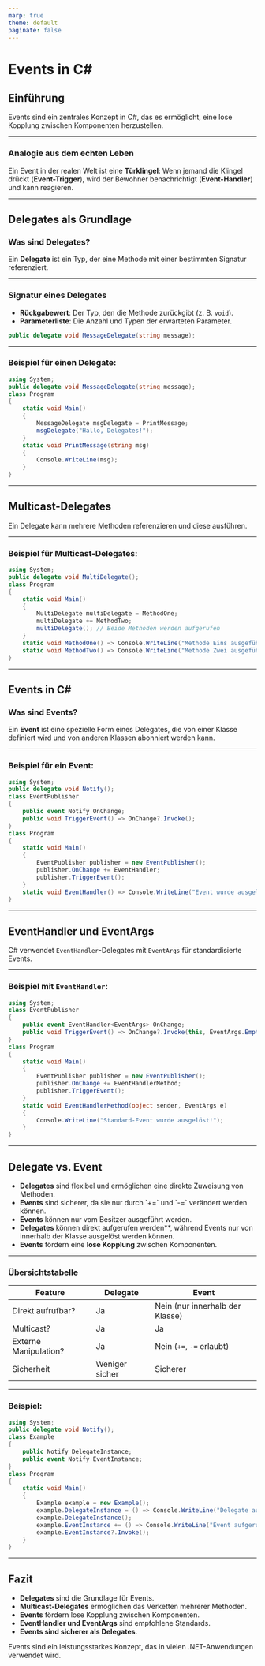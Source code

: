 ```yaml
---
marp: true
theme: default
paginate: false
---
```


# Events in C\#

## Einführung

Events sind ein zentrales Konzept in C#, das es ermöglicht, eine lose Kopplung zwischen Komponenten herzustellen.

---

### Analogie aus dem echten Leben

Ein Event in der realen Welt ist eine **Türklingel**: Wenn jemand die Klingel drückt (**Event-Trigger**), wird der Bewohner benachrichtigt (**Event-Handler**) und kann reagieren.

---

## Delegates als Grundlage

### Was sind Delegates?

Ein **Delegate** ist ein Typ, der eine Methode mit einer bestimmten Signatur referenziert.

---

### Signatur eines Delegates

- **Rückgabewert**: Der Typ, den die Methode zurückgibt (z. B. `void`).
- **Parameterliste**: Die Anzahl und Typen der erwarteten Parameter.

```csharp
public delegate void MessageDelegate(string message);
```

---

### Beispiel für einen Delegate:

```csharp
using System;
public delegate void MessageDelegate(string message);
class Program
{
    static void Main()
    {
        MessageDelegate msgDelegate = PrintMessage;
        msgDelegate("Hallo, Delegates!");
    }
    static void PrintMessage(string msg)
    {
        Console.WriteLine(msg);
    }
}
```

---

## Multicast-Delegates

Ein Delegate kann mehrere Methoden referenzieren und diese ausführen.

---

### Beispiel für Multicast-Delegates:

```csharp
using System;
public delegate void MultiDelegate();
class Program
{
    static void Main()
    {
        MultiDelegate multiDelegate = MethodOne;
        multiDelegate += MethodTwo;
        multiDelegate(); // Beide Methoden werden aufgerufen
    }
    static void MethodOne() => Console.WriteLine("Methode Eins ausgeführt");
    static void MethodTwo() => Console.WriteLine("Methode Zwei ausgeführt");
}
```

---

## Events in C\#

### Was sind Events?

Ein **Event** ist eine spezielle Form eines Delegates, die von einer Klasse definiert wird und von anderen Klassen abonniert werden kann.

---

### Beispiel für ein Event:

```csharp
using System;
public delegate void Notify();
class EventPublisher
{
    public event Notify OnChange;
    public void TriggerEvent() => OnChange?.Invoke();
}
class Program
{
    static void Main()
    {
        EventPublisher publisher = new EventPublisher();
        publisher.OnChange += EventHandler;
        publisher.TriggerEvent();
    }
    static void EventHandler() => Console.WriteLine("Event wurde ausgelöst!");
}
```

---

## EventHandler und EventArgs

C# verwendet `EventHandler`-Delegates mit `EventArgs` für standardisierte Events.

---

### Beispiel mit `EventHandler`:

```csharp
using System;
class EventPublisher
{
    public event EventHandler<EventArgs> OnChange;
    public void TriggerEvent() => OnChange?.Invoke(this, EventArgs.Empty);
}
class Program
{
    static void Main()
    {
        EventPublisher publisher = new EventPublisher();
        publisher.OnChange += EventHandlerMethod;
        publisher.TriggerEvent();
    }
    static void EventHandlerMethod(object sender, EventArgs e)
    {
        Console.WriteLine("Standard-Event wurde ausgelöst!");
    }
}
```

---

## Delegate vs. Event

- **Delegates** sind flexibel und ermöglichen eine direkte Zuweisung von Methoden.
- **Events** sind sicherer, da sie nur durch \`+=\` und \`-=\` verändert werden können.
- **Events** können nur vom Besitzer ausgeführt werden.
- **Delegates** können direkt aufgerufen werden\*\*, während Events nur von innerhalb der Klasse ausgelöst werden können.
- **Events** fördern eine **lose Kopplung** zwischen Komponenten.

---

### Übersichtstabelle

| Feature               | Delegate       | Event                           |
| --------------------- | -------------- | ------------------------------- |
| Direkt aufrufbar?     | Ja             | Nein (nur innerhalb der Klasse) |
| Multicast?            | Ja             | Ja                              |
| Externe Manipulation? | Ja             | Nein (`+=`, `-=` erlaubt)       |
| Sicherheit            | Weniger sicher | Sicherer                        |

---

### Beispiel:

```csharp
using System;
public delegate void Notify();
class Example
{
    public Notify DelegateInstance;
    public event Notify EventInstance;
}
class Program
{
    static void Main()
    {
        Example example = new Example();
        example.DelegateInstance = () => Console.WriteLine("Delegate aufgerufen");
        example.DelegateInstance();
        example.EventInstance += () => Console.WriteLine("Event aufgerufen");
        example.EventInstance?.Invoke();
    }
}
```

---

## Fazit

- **Delegates** sind die Grundlage für Events.
- **Multicast-Delegates** ermöglichen das Verketten mehrerer Methoden.
- **Events** fördern lose Kopplung zwischen Komponenten.
- **EventHandler und EventArgs** sind empfohlene Standards.
- **Events sind sicherer als Delegates**.

Events sind ein leistungsstarkes Konzept, das in vielen .NET-Anwendungen verwendet wird.

